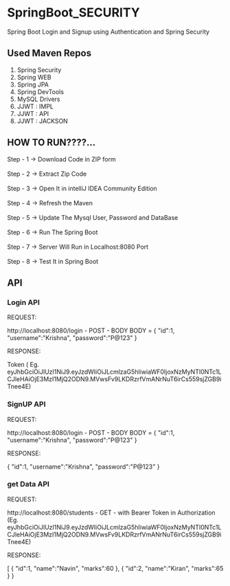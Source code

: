 # SpringBoot_SECURITY

Spring Boot Login and Signup using Authentication and Spring Security

## Used Maven Repos

1. Spring Security
2. Spring WEB
3. Spring JPA
4. Spring DevTools
5. MySQL Drivers
6. JJWT : IMPL
7. JJWT : API
8. JJWT : JACKSON


## HOW TO RUN????...

Step - 1 -> Download Code in ZIP form <br/> <br/>
Step - 2 -> Extract Zip Code <br/> <br/>
Step - 3 -> Open It in intelliJ IDEA Community Edition <br/> <br/>
Step - 4 -> Refresh the Maven <br/> <br/>
Step - 5 -> Update The Mysql User, Password and DataBase <br/> <br/>
Step - 6 -> Run The Spring Boot <br/> <br/>
Step - 7 -> Server Will Run in Localhost:8080 Port <br/> <br/>
Step - 8 -> Test It in Spring Boot

## API

### Login API 

REQUEST:

 http://localhost:8080/login - POST - BODY
 BODY = {
    "id":1,
    "username":"Krishna",
    "password":"P@123"
}

RESPONSE:

Token ( Eg. eyJhbGciOiJIUzI1NiJ9.eyJzdWIiOiJLcmlzaG5hIiwiaWF0IjoxNzMyNTI0NTc1LCJleHAiOjE3MzI1MjQ2ODN9.MVwsFv9LKDRzrfVmANrNuT6irCs559sjZGB9iTnee4E)

### SignUP API 

REQUEST:

 http://localhost:8080/login - POST - BODY
 BODY = {
    "id":1,
    "username":"Krishna",
    "password":"P@123"
}

RESPONSE:

 {
    "id":1,
    "username":"Krishna",
    "password":"P@123"
}

### get Data API 

REQUEST:

 http://localhost:8080/students - GET - with Bearer Token in Authorization <br/>
 (Eg. eyJhbGciOiJIUzI1NiJ9.eyJzdWIiOiJLcmlzaG5hIiwiaWF0IjoxNzMyNTI0NTc1LCJleHAiOjE3MzI1MjQ2ODN9.MVwsFv9LKDRzrfVmANrNuT6irCs559sjZGB9iTnee4E)

 RESPONSE:

[
  {
    "id":1,
    "name":"Navin",
    "marks":60
  },
  {
    "id":2,
    "name":"Kiran",
    "marks":65
  }
}
